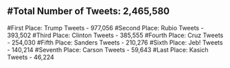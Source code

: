 #Total Number of Tweets: 2,465,580 
---
#First Place: Trump Tweets - 977,056
#Second Place: Rubio Tweets - 393,502
#Third Place: Clinton Tweets - 385,555
#Fourth Place: Cruz Tweets - 254,030
#Fifth Place: Sanders Tweets - 210,276
#Sixth Place: Jeb! Tweets - 140,214
#Seventh Place: Carson Tweets - 59,643
#Last Place: Kasich Tweets - 46,224

